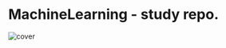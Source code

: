 # MachineLearning - study repo.

![cover](https://content.techgig.com/photo/78556739/5-machine-learning-concepts-you-must-understand-to-clear-a-data-science-interview.jpg?107588)
